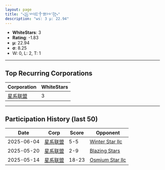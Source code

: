 ```yaml
---
layout: page
title: "꧁༺红༒世༻꧂"
description: "ws: 3 μ: 22.94"
---
```

- **WhiteStars**: 3
- **Rating**: -1.83
- **μ**: 22.94  
- **σ**: 8.25
- W: 0, L: 2, T: 1

---

## Top Recurring Corporations

| Corporation | WhiteStars |
| --- | --- |
| [星系联盟](https://ws.tsl.rocks/corp/701707befdc5df7661af18b4d249ef83b62ca47ad90084d24cfb776112ee4a36/) | 3 |

---

## Participation History (last 50)

| Date | Corp | Score | Opponent |
| --- | --- | --- | --- |
| 2025-06-04 | [星系联盟](https://ws.tsl.rocks/corp/701707befdc5df7661af18b4d249ef83b62ca47ad90084d24cfb776112ee4a36/) | 5-5 | [Winter Star llc](https://ws.tsl.rocks/corp/89b20821cb6e619dced74a6e153a1d3ceafa70b1035fb7d61a6920d375e49f50/) |
| 2025-05-20 | [星系联盟](https://ws.tsl.rocks/corp/701707befdc5df7661af18b4d249ef83b62ca47ad90084d24cfb776112ee4a36/) | 2-9 | [Blazing Stars](https://ws.tsl.rocks/corp/f1c390fb4786da2cb59b7b39519a0ecf6022d4ba017d407af5286aa056682aff/) |
| 2025-05-14 | [星系联盟](https://ws.tsl.rocks/corp/701707befdc5df7661af18b4d249ef83b62ca47ad90084d24cfb776112ee4a36/) | 18-23 | [Osmium Star llc](https://ws.tsl.rocks/corp/edd3ac94ea8ee1cf441e904ff29c48c21fa5db83af6eb5a6e83ae236b3872b22/) |